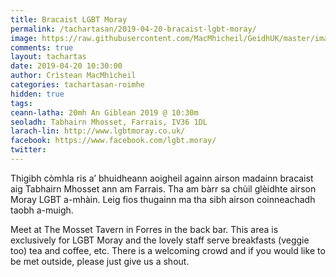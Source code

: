 ```yaml
---
title: Bracaist LGBT Moray
permalink: /tachartasan/2019-04-20-bracaist-lgbt-moray/
image: https://raw.githubusercontent.com/MacMhicheil/GeidhUK/master/images/2019-03-16-bracaist-lgbt-moray.jpg
comments: true
layout: tachartas
date: 2019-04-20 10:30:00
author: Crìstean MacMhìcheil
categories: tachartasan-roimhe
hidden: true
tags:
ceann-latha: 20mh An Giblean 2019 @ 10:30m
seoladh: Tabhairn Mhosset, Farrais, IV36 1DL
larach-lin: http://www.lgbtmoray.co.uk/
facebook: https://www.facebook.com/lgbt.moray/
twitter:
---
```


Thigibh còmhla ris a’ bhuidheann aoigheil againn airson madainn bracaist aig Tabhairn Mhosset ann am Farrais. Tha am bàrr sa chùil glèidhte airson Moray LGBT a-mhàin. Leig fios thugainn ma tha sibh airson coinneachadh taobh a-muigh.

Meet at The Mosset Tavern in Forres in the back bar. This area is exclusively for LGBT Moray and the lovely staff serve breakfasts (veggie too) tea and coffee, etc. There is a welcoming crowd and if you would like to be met outside, please just give us a shout.

<!--more-->
